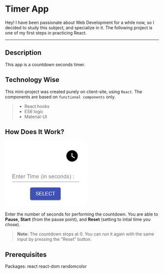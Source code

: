 Timer App
===================

Hey!
I have been passionate about Web Development for a while now, so I decided to study this subject, and specialize in it.
The following project is one of my first steps in practicing React.

--------
Description
-------------
This app is a countdown seconds timer.

Technology Wise
-------------
This mini-project was created purely on client-site, using `React`. The components are based on `functional components` only. 

> - React hooks
> - ES6 logic
> - Material-UI


How Does It Work?
-------------
![See how it looks like](images/main.png)

Enter the number of seconds for performing the countdown.
You are able to **Pause**, **Start** (from the pause point), and **Reset** (setting to intial time you chose).


> **Note:** The countdown stops at 0.  You can run it again with the same input by pressing the "Reset" button.

Prerequisites
--------------------
Packages: 
react
react-dom
randomcolor





